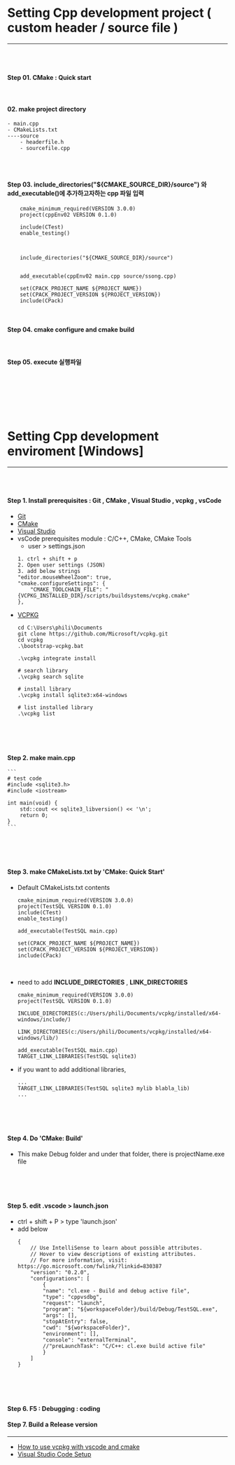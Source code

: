 
# Setting Cpp development project ( custom header / source file )
---
<br>
<br>

#### Step 01. CMake : Quick start

<br>

#### 02. make project directory
```
- main.cpp
- CMakeLists.txt
----source
    - headerfile.h
    - sourcefile.cpp
    
```


<br>

#### Step 03. include_directories("${CMAKE_SOURCE_DIR}/source") 와 add_executable()에 추가하고자하는 cpp 파일 입력
```
    cmake_minimum_required(VERSION 3.0.0)
    project(cppEnv02 VERSION 0.1.0)

    include(CTest)
    enable_testing()



    include_directories("${CMAKE_SOURCE_DIR}/source")


    add_executable(cppEnv02 main.cpp source/ssong.cpp)

    set(CPACK_PROJECT_NAME ${PROJECT_NAME})
    set(CPACK_PROJECT_VERSION ${PROJECT_VERSION})
    include(CPack)
```
<br>

#### Step 04. cmake configure and cmake build 

<br>

#### Step 05. execute 실행파일


<br>
<br>
<br>
<br>
<br>



# Setting Cpp development enviroment [Windows]
---
<br>
<br>

#### Step 1. Install prerequisites : Git , CMake , Visual Studio , vcpkg , vsCode
- [Git](https://git-scm.com/book/en/v2/Getting-Started-Installing-Git)
- [CMake](https://cmake.org/install/)
- [Visual Studio](https://code.visualstudio.com/download)
- vsCode prerequisites module : C/C++, CMake, CMake Tools
    - user > settings.json
    ```
    1. ctrl + shift + p 
    2. Open user settings (JSON)
    3. add below strings
    "editor.mouseWheelZoom": true,
    "cmake.configureSettings": {
        "CMAKE_TOOLCHAIN_FILE": "{VCPKG_INSTALLED_DIR}/scripts/buildsystems/vcpkg.cmake"
    },
    ```
- [VCPKG](https://github.com/Microsoft/vcpkg#getting-started)
    ```
    cd C:\Users\phili\Documents
   git clone https://github.com/Microsoft/vcpkg.git
   cd vcpkg
   .\bootstrap-vcpkg.bat
    ```
    ```
    .\vcpkg integrate install
    ```
    ```
    # search library
    .\vcpkg search sqlite

    # install library
    .\vcpkg install sqlite3:x64-windows

    # list installed library
    .\vcpkg list
    ```

<br>
<br>
<br>

#### Step 2. make main.cpp 
    ```
    # test code
    #include <sqlite3.h>
    #include <iostream>

    int main(void) {
        std::cout << sqlite3_libversion() << '\n';
        return 0;
    }
    ```

<br>
<br>
<br>

#### Step 3. make CMakeLists.txt by 'CMake: Quick Start'
- Default CMakeLists.txt contents
    ```
    cmake_minimum_required(VERSION 3.0.0)
    project(TestSQL VERSION 0.1.0)
    include(CTest)
    enable_testing()

    add_executable(TestSQL main.cpp)

    set(CPACK_PROJECT_NAME ${PROJECT_NAME})
    set(CPACK_PROJECT_VERSION ${PROJECT_VERSION})
    include(CPack)
    ``` 
<br>

- need to add **INCLUDE_DIRECTORIES** , **LINK_DIRECTORIES**
    ```
    cmake_minimum_required(VERSION 3.0.0)
    project(TestSQL VERSION 0.1.0)
    
    INCLUDE_DIRECTORIES(c:/Users/phili/Documents/vcpkg/installed/x64-windows/include/)
    
    LINK_DIRECTORIES(c:/Users/phili/Documents/vcpkg/installed/x64-windows/lib/)

    add_executable(TestSQL main.cpp)
    TARGET_LINK_LIBRARIES(TestSQL sqlite3)
    ```
- if you want to add additional libraries,
    ```
    ...
    TARGET_LINK_LIBRARIES(TestSQL sqlite3 mylib blabla_lib)
    ...
    ```


<br>
<br>
<br>

#### Step 4. Do 'CMake: Build'
- This make Debug folder and under that folder, there is projectName.exe file

<br>
<br>
<br>

#### Step 5. edit .vscode > launch.json
- ctrl + shift + P > type 'launch.json'
- add below 
    ```
    {
        // Use IntelliSense to learn about possible attributes.
        // Hover to view descriptions of existing attributes.
        // For more information, visit: https://go.microsoft.com/fwlink/?linkid=830387
        "version": "0.2.0",
        "configurations": [
            {
            "name": "cl.exe - Build and debug active file",
            "type": "cppvsdbg",
            "request": "launch",
            "program": "${workspaceFolder}/build/Debug/TestSQL.exe",
            "args": [],
            "stopAtEntry": false,
            "cwd": "${workspaceFolder}",
            "environment": [],
            "console": "externalTerminal",
            //"preLaunchTask": "C/C++: cl.exe build active file"
            }
        ]
    }
    ```



<br>
<br>
<br>


#### Step 6. F5 : Debugging : coding


#### Step 7. Build a Release version


---
- [How to use vcpkg with vscode and cmake ](https://www.40tude.fr/how-to-use-vcpkg-with-vscode-and-cmake/)
- [Visual Studio Code Setup](https://visitlab.pages.fi.muni.cz/tutorials/vs-code/index.html#visualstudiocodesetup/linkthevcpkgtoolchainfile)
